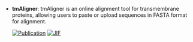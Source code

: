 



- **tmAligner**: tmAligner is an online alignment tool for transmembrane proteins, allowing users to paste or upload sequences in FASTA format for alignment.  

    [![Publication](https://img.shields.io/badge/Publication-Citations:2871-blue?style=for-the-badge&logo=bookstack)](https://doi.org/10.1093/nar/gki524) 
    [![JIF](https://img.shields.io/badge/Impact_Factor-16.60-purple?style=for-the-badge&logo=academia)](https://doi.org/10.1093/nar/gki524)


